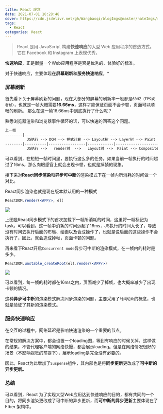 ```yaml
---
title: React 理念
date: 2021-07-01 10:28:48
cover: https://cdn.jsdelivr.net/gh/Wangbaoqi/blogImgs@master/nateImgs/react/react-core.png
tags: 
  - React
categories: React
---
```


> React 是用 JavaScript 构建**快速响应**的大型 Web 应用程序的首选方式。它在 Facebook 和 Instagram 上表现优秀。

**快速响应**，正是衡量一个Web应用程序是否是优秀的、体验好的标准。

对于快速响应，主要体现在**屏幕刷新**和**服务快速响应**。*

### 屏幕刷新

首先看下关于屏幕刷新的问题，现在大部分的屏幕的刷新率一般都是`60HZ（FPS或者帧）`，也就是一帧大概需要**16.66ms**，这样才能保证页面不会卡顿，页面可以顺畅的刷新。
那么在这一帧16.66ms中到底执行了什么呢？

熟悉浏览器渲染和浏览器事件循环的话，可以快速的回答这个问题。

```md
上一帧                                                                     下一帧
--------|---------------------------------------------------------------|---------
          JS执行 --> DOM --> 样式计算 --> Layout树 --> Layer树 --> Paint
--------|----------|-----------------|------------|---------------------|---------
          JS执行 -->   render树  -->   Layout树 -->  Paint --> Composite
```

可以看到，在短短一帧时间里，要执行这么多的任务，如果当前一帧执行的时间超过了16ms，那么肉眼感官上就会出现卡顿，也就是掉帧的现象。

接下来对**React同步渲染**和**异步可中断**的渲染模式下在一帧内所消耗的时间做一个对比。

React同步渲染也就是现在版本默认用的一种模式

```jsx
ReactDOM.render(<APP/>, el)
```

![](https://cdn.jsdelivr.net/gh/Wangbaoqi/blogImgs@master/nateImgs/react/react-tongbu.png)

上图是React同步模式下的首次加载下一帧所消耗的时间，这里将一帧标记为task。可以看到，这一帧中消耗的时间远超了16ms，JS执行的时间太长了，导致没有时间去执行后面的布局、绘画以及合成操作了，也就是说后面的这些操作不会执行了，因此，就会造成掉帧，页面卡顿的问题。

再来看下React开启`Concurrent mode`异步可中断的渲染模式，在一帧内的耗时是多少。

```jsx
ReactDOM.unstable_createRoot(el).render(<APP/>)
```

![](https://cdn.jsdelivr.net/gh/Wangbaoqi/blogImgs@master/nateImgs/react/react-concurrent.png)

可以看到，每一帧的耗时都在16ms之内，页面减少了掉帧，也大概率减少了出现卡顿的情况。

这种**异步可中断**的渲染模式解决同步渲染的问题，主要采用了`时间切片`的概念，也就是验证了其新的渲染模式。

### 服务快速响应

在交互的过程中，网络延迟是影响快速渲染的一个重要的节点。

在常规的解决方案中，都会设置一个loading图，等到有响应的时候关掉。这样做的结果，不管代理客户端的网络快慢，都会展示loading。但是在网络情况很好的场景（不影响视觉的前提下），展示loading是完全没有必要的。

因此，React为此增加了`Suspense`组件，其内部也是将**同步更新**更改成了**可中断的异步更新。**

### 总结

可以看到，React 为了实现大型Web应用达到快速响应的目的，都有共同的一个目的，将同步渲染更改成了可中断的异步更新，而**可中断的异步更新**主要体现在了FIber 架构中。



